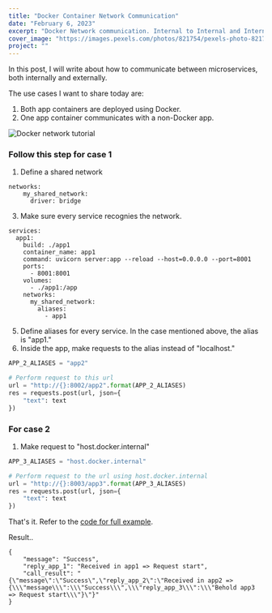 ```yaml
---
title: "Docker Container Network Communication"
date: "February 6, 2023"
excerpt: "Docker Network communication. Internal to Internal and Internal to External"
cover_image: "https://images.pexels.com/photos/821754/pexels-photo-821754.jpeg?auto=compress&cs=tinysrgb&w=1260&h=750&dpr=1"
project: ""
---
```


In this post, I will write about how to communicate between microservices, both internally and externally.

The use cases I want to share today are:

  1) Both app containers are deployed using Docker.
  2) One app container communicates with a non-Docker app.

![Docker network tutorial](https://user-images.githubusercontent.com/49480914/216913799-79cdee95-49f3-4e77-af2c-efee082eaccb.jpg)

### Follow this step for case 1

1) Define a shared network

```
networks:
    my_shared_network:
      driver: bridge
```

3) Make sure every service recognies the network.

```
services:
  app1:
    build: ./app1
    container_name: app1
    command: uvicorn server:app --reload --host=0.0.0.0 --port=8001
    ports:
      - 8001:8001
    volumes:
      - ./app1:/app
    networks:
      my_shared_network:
        aliases:
          - app1
```

5) Define aliases for every service. In the case mentioned above, the alias is "app1."
6) Inside the app, make requests to the alias instead of "localhost."

```python
APP_2_ALIASES = "app2"

# Perform request to this url
url = "http://{}:8002/app2".format(APP_2_ALIASES)
res = requests.post(url, json={
    "text": text
})
```

### For case 2

1) Make request to "host.docker.internal"

```python
APP_3_ALIASES = "host.docker.internal"

# Perform request to the url using host.docker.internal
url = "http://{}:8003/app3".format(APP_3_ALIASES)
res = requests.post(url, json={
    "text": text
})
```

That's it. Refer to the [code for full example](https://github.com/devennn/blog-code/tree/master/networkplayground).

Result..

```
{
    "message": "Success",
    "reply_app_1": "Received in app1 => Request start",
    "call_result": "{\"message\":\"Success\",\"reply_app_2\":\"Received in app2 => {\\\"message\\\":\\\"Success\\\",\\\"reply_app_3\\\":\\\"Behold app3 => Request start\\\"}\"}"
}
```
